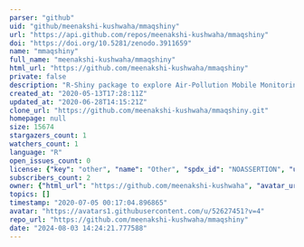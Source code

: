 ```yaml
---
parser: "github"
uid: "github/meenakshi-kushwaha/mmaqshiny"
url: "https://api.github.com/repos/meenakshi-kushwaha/mmaqshiny"
doi: "https://doi.org/10.5281/zenodo.3911659"
name: "mmaqshiny"
full_name: "meenakshi-kushwaha/mmaqshiny"
html_url: "https://github.com/meenakshi-kushwaha/mmaqshiny"
private: false
description: "R-Shiny package to explore Air-Pollution Mobile Monitoring data "
created_at: "2020-05-13T17:28:11Z"
updated_at: "2020-06-28T14:15:21Z"
clone_url: "https://github.com/meenakshi-kushwaha/mmaqshiny.git"
homepage: null
size: 15674
stargazers_count: 1
watchers_count: 1
language: "R"
open_issues_count: 0
license: {"key": "other", "name": "Other", "spdx_id": "NOASSERTION", "url": null, "node_id": "MDc6TGljZW5zZTA="}
subscribers_count: 2
owner: {"html_url": "https://github.com/meenakshi-kushwaha", "avatar_url": "https://avatars1.githubusercontent.com/u/52627451?v=4", "login": "meenakshi-kushwaha", "type": "User"}
topics: []
timestamp: "2020-07-05 00:17:04.896865"
avatar: "https://avatars1.githubusercontent.com/u/52627451?v=4"
repo_url: "https://github.com/meenakshi-kushwaha/mmaqshiny"
date: "2024-08-03 14:24:21.777588"
---
```

